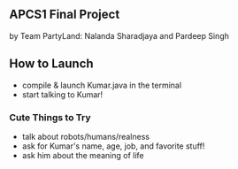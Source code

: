 APCS1 Final Project
------------------------------------
by Team PartyLand: Nalanda Sharadjaya and Pardeep Singh

How to Launch
-----------------------------
* compile & launch Kumar.java in the terminal
* start talking to Kumar!

### Cute Things to Try
* talk about robots/humans/realness
* ask for Kumar's name, age, job, and favorite stuff!
* ask him about the meaning of life